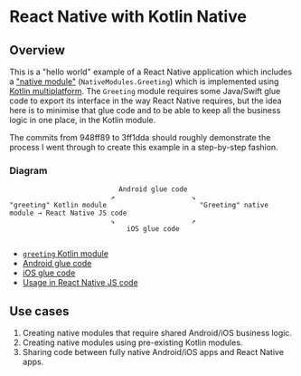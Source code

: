 # React Native with Kotlin Native

## Overview

This is a "hello world" example of a React Native application which includes a
["native module"](https://facebook.github.io/react-native/docs/native-modules-setup) (`NativeModules.Greeting`) which
is implemented using [Kotlin multiplatform](https://kotlinlang.org/docs/tutorials/native/mpp-ios-android.html). The
`Greeting` module requires some Java/Swift glue code to export its interface in the way React Native requires, but the
idea here is to minimise that glue code and to be able to keep all the business logic in one place, in the Kotlin
module.

The commits from 948ff89 to 3ff1dda should roughly demonstrate the process I went through to create this example in a
step-by-step fashion.

### Diagram

```
                           Android glue code
                         ↗                   ↘ 
"greeting" Kotlin module                       "Greeting" native module → React Native JS code
                         ↘                   ↗
                             iOS glue code
                        
```



* [`greeting` Kotlin module](https://github.com/guardian/react-native-with-kotlin/tree/master/greeting)
* [Android glue code](https://github.com/guardian/react-native-with-kotlin/tree/master/android/app/src/main/java/com/rnappwithkotlin/greeting)
* [iOS glue code](https://github.com/guardian/react-native-with-kotlin/tree/master/ios/RnAppWithKotlin/Greeting)
* [Usage in React Native JS code](https://github.com/guardian/react-native-with-kotlin/blob/master/App.js)

## Use cases

1. Creating native modules that require shared Android/iOS business logic.
2. Creating native modules using pre-existing Kotlin modules.
3. Sharing code between fully native Android/iOS apps and React Native apps.
